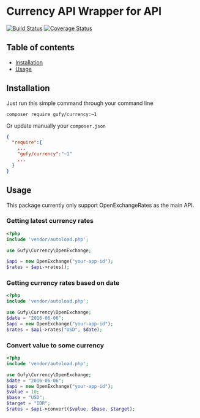 # Currency API Wrapper for API
[![Build Status](https://travis-ci.org/mgufrone/php-currency.svg?branch=master)](https://travis-ci.org/mgufrone/php-currency)
[![Coverage Status](https://coveralls.io/repos/github/mgufrone/php-currency/badge.svg?branch=master)](https://coveralls.io/github/mgufrone/php-currency?branch=master)

## Table of contents
- [Installation](#installation)
- [Usage](#usage)


## Installation

Just run this simple command through your command line

```shell
composer require gufy/currency:~1
```

Or update manually your `composer.json`
```json
{
  "require":{
    ...
    "gufy/currency":"~1"
    ...
  }
}
```

## Usage

This package currently only support OpenExchangeRates as the main API.

### Getting latest currency rates
```php
<?php
include 'vendor/autoload.php';

use Gufy\Currency\OpenExchange;

$api = new OpenExchange("your-app-id");
$rates = $api->rates();
```

### Getting currency rates based on date
```php
<?php
include 'vendor/autoload.php';

use Gufy\Currency\OpenExchange;
$date = "2016-06-06";
$api = new OpenExchange("your-app-id");
$rates = $api->rates("USD", $date);
```

### Convert value to some currency
```php
<?php
include 'vendor/autoload.php';

use Gufy\Currency\OpenExchange;
$date = "2016-06-06";
$api = new OpenExchange("your-app-id");
$value = 10;
$base = "USD";
$target = "IDR";
$rates = $api->convert($value, $base, $target);
```
